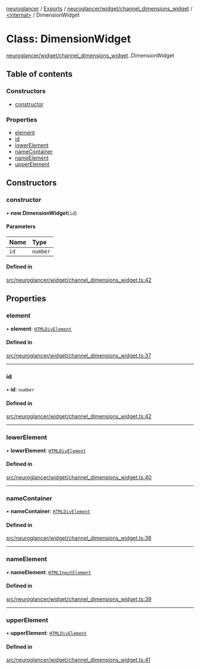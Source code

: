 [neuroglancer](../README.md) / [Exports](../modules.md) / [neuroglancer/widget/channel\_dimensions\_widget](../modules/neuroglancer_widget_channel_dimensions_widget.md) / [<internal\>](../modules/neuroglancer_widget_channel_dimensions_widget._internal_.md) / DimensionWidget

# Class: DimensionWidget

[neuroglancer/widget/channel_dimensions_widget](../modules/neuroglancer_widget_channel_dimensions_widget.md).[<internal>](../modules/neuroglancer_widget_channel_dimensions_widget._internal_.md).DimensionWidget

## Table of contents

### Constructors

- [constructor](neuroglancer_widget_channel_dimensions_widget._internal_.DimensionWidget.md#constructor)

### Properties

- [element](neuroglancer_widget_channel_dimensions_widget._internal_.DimensionWidget.md#element)
- [id](neuroglancer_widget_channel_dimensions_widget._internal_.DimensionWidget.md#id)
- [lowerElement](neuroglancer_widget_channel_dimensions_widget._internal_.DimensionWidget.md#lowerelement)
- [nameContainer](neuroglancer_widget_channel_dimensions_widget._internal_.DimensionWidget.md#namecontainer)
- [nameElement](neuroglancer_widget_channel_dimensions_widget._internal_.DimensionWidget.md#nameelement)
- [upperElement](neuroglancer_widget_channel_dimensions_widget._internal_.DimensionWidget.md#upperelement)

## Constructors

### constructor

• **new DimensionWidget**(`id`)

#### Parameters

| Name | Type |
| :------ | :------ |
| `id` | `number` |

#### Defined in

[src/neuroglancer/widget/channel_dimensions_widget.ts:42](https://github.com/ActiveBrainAtlas2/neuroglancer/blob/91617476/src/neuroglancer/widget/channel_dimensions_widget.ts#L42)

## Properties

### element

• **element**: [`HTMLDivElement`](../modules/main_module._internal_.md#htmldivelement)

#### Defined in

[src/neuroglancer/widget/channel_dimensions_widget.ts:37](https://github.com/ActiveBrainAtlas2/neuroglancer/blob/91617476/src/neuroglancer/widget/channel_dimensions_widget.ts#L37)

___

### id

• **id**: `number`

#### Defined in

[src/neuroglancer/widget/channel_dimensions_widget.ts:42](https://github.com/ActiveBrainAtlas2/neuroglancer/blob/91617476/src/neuroglancer/widget/channel_dimensions_widget.ts#L42)

___

### lowerElement

• **lowerElement**: [`HTMLDivElement`](../modules/main_module._internal_.md#htmldivelement)

#### Defined in

[src/neuroglancer/widget/channel_dimensions_widget.ts:40](https://github.com/ActiveBrainAtlas2/neuroglancer/blob/91617476/src/neuroglancer/widget/channel_dimensions_widget.ts#L40)

___

### nameContainer

• **nameContainer**: [`HTMLDivElement`](../modules/main_module._internal_.md#htmldivelement)

#### Defined in

[src/neuroglancer/widget/channel_dimensions_widget.ts:38](https://github.com/ActiveBrainAtlas2/neuroglancer/blob/91617476/src/neuroglancer/widget/channel_dimensions_widget.ts#L38)

___

### nameElement

• **nameElement**: [`HTMLInputElement`](../modules/main_module._internal_.md#htmlinputelement)

#### Defined in

[src/neuroglancer/widget/channel_dimensions_widget.ts:39](https://github.com/ActiveBrainAtlas2/neuroglancer/blob/91617476/src/neuroglancer/widget/channel_dimensions_widget.ts#L39)

___

### upperElement

• **upperElement**: [`HTMLDivElement`](../modules/main_module._internal_.md#htmldivelement)

#### Defined in

[src/neuroglancer/widget/channel_dimensions_widget.ts:41](https://github.com/ActiveBrainAtlas2/neuroglancer/blob/91617476/src/neuroglancer/widget/channel_dimensions_widget.ts#L41)
